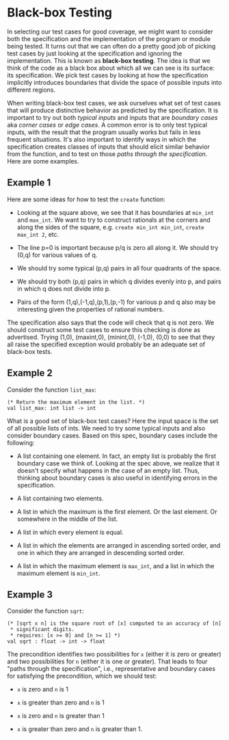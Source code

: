 # Black-box Testing

In selecting our test cases for good coverage, we might want to consider
both the specification and the implementation of the program or 
module being tested. It turns out that we can often do a pretty good job
of picking test cases by just looking at the specification and ignoring
the implementation. This is known as **black-box testing**. The idea is
that we think of the code as a black box about which all we can see is
its surface: its specification. We pick test cases by looking at how the
specification implicitly introduces boundaries that divide the space of
possible inputs into different regions.

When writing black-box test cases, we ask ourselves what set of test
cases that will produce distinctive behavior as predicted by the
specification. It is important to try out both *typical inputs* and
inputs that are *boundary cases* aka *corner cases* or *edge cases*. A
common error is to only test typical inputs, with the result that the
program usually works but fails in less frequent situations. It's
also important to identify ways in which the specification creates
classes of inputs that should elicit similar behavior from the 
function, and to test on those *paths through the specification*.
Here are some examples.

## Example 1

Here are some ideas for how to test the `create` function:

-   Looking at the square above, we see that it has boundaries at
    `min_int` and `max_int`. We want to
    try to construct rationals at the corners and along the sides of the
    square, e.g. `create min_int min_int`, `create max_int 2`, etc.

-   The line p=0 is important because p/q is zero all along it. We
    should try (0,q) for various values of q.

-   We should try some typical (p,q) pairs in all four quadrants of the
    space.

-   We should try both (p,q) pairs in which q divides evenly into p, and
    pairs in which q does not divide into p.

-   Pairs of the form (1,q),(-1,q),(p,1),(p,-1) for various p and q also
    may be interesting given the properties of rational numbers.

The specification also says that the code will check that q is not zero.
We should construct some test cases to ensure this checking is done as
advertised. Trying (1,0), (maxint,0), (minint,0), (-1,0), (0,0) to
see that they all raise the specified exception would
probably be an adequate set of black-box tests.

## Example 2

Consider the function `list_max`:

```
(* Return the maximum element in the list. *)
val list_max: int list -> int
```

What is a good set of black-box test cases? Here the input space is the
set of all possible lists of ints. We need to try some typical inputs
and also consider boundary cases. Based on this spec, boundary cases
include the following:

-   A list containing one element. In fact, an empty list is probably
    the first boundary case we think of. Looking at the spec above, we
    realize that it doesn't specify what happens in the case of an empty
    list. Thus, thinking about boundary cases is also useful in
    identifying errors in the specification.

-   A list containing two elements.

-   A list in which the maximum is the first element. Or the last
    element. Or somewhere in the middle of the list.

-   A list in which every element is equal.

-   A list in which the elements are arranged in ascending sorted order,
    and one in which they are arranged in descending sorted order.

-   A list in which the maximum element is `max_int`, and a list in which
    the maximum element is `min_int`.
    
## Example 3

Consider the function `sqrt`:

```
(* [sqrt x n] is the square root of [x] computed to an accuracy of [n]
 * significant digits.
 * requires: [x >= 0] and [n >= 1] *)
val sqrt : float -> int -> float 
```

The precondition identifies two possibilities for `x` (either it is zero
or greater) and two possibilities for `n` (either it is one or greater).
That leads to four "paths through the specification", i.e., representative
and boundary cases for satisfying the precondition, which we should test:

- `x` is zero and `n` is 1

- `x` is greater than zero and `n` is 1

- `x` is zero and `n` is greater than 1

- `x` is greater than zero and `n` is greater than 1.



